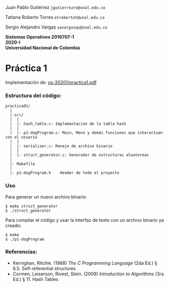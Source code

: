 Juan Pablo Gutiérrez
`jgutierrezre@unal.edu.co`

Tatiana Roberto Torres
`etrobertot@unal.edu.co`

Sergio Alejandro Vargas
`savargasqu@unal.edu.co`

**Sistemas Operativos 2016707-1\
2020-I\
Universidad Nacional de Colombia**

# Práctica 1

Implementación de:
[os-20201/practica1.pdf](https://github.com/capedrazab/os-20201/blob/master/practica1.pdf)

### Estructura del código:

```
practica01/
  |
  |-src/
  |  |
  |  |- hash_table.c: Implementación de la tabla hash
  |  |
  |  |- p1-dogProgram.c: Main, Menú y demás funciones que interactuan con el usuario
  |  |
  |  |- serializer.c: Manejo de archivo binario
  |  |
  |  |- struct_generator.c: Generador de estructuras aleatoreas
  |
  |- Makefile
  |
  |- p1-dogProgram.h    Header de todo el proyecto
```

### Uso

Para generar un nuevo archivo binario:
```
$ make struct_generator
$ ./struct_generator
```

Para compilar el código y usar la interfaz de texto con un archivo binario ya creado:
```
$ make
$ ./p1-dogProgram
```

### Referencias:

- Kernighan, Ritchie. (1988) _The C Programming Language_ (2da Ed.) § 6.5. Self-referential structures
- Cormen,  Leiserson, Rivest, Stein. (2009) _Introduction to Algorithms_ (3ra Ed.) § 11. Hash Tables
